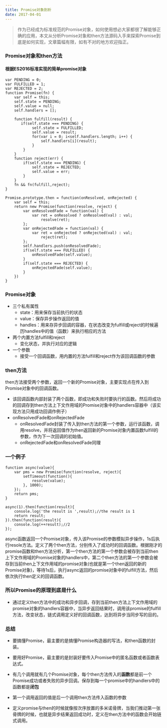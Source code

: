 ```yaml
---
title: Promise对象剖析
date: 2017-04-01
---
```


> 作为已经成为标准规范的Promise对象，如何使用想必大家都很了解能够正确的应用，本文从分析Promise对象和then方法源码入手来探索Promise到底是如何实现，文章篇幅有限，如有不对的地方欢迎指正。

<!-- more -->

### Promise对象和then方法
#### 根据ES2016标准实现的简单promise对象
```
var PENDING = 0;
var FULFILLED = 1;
var REJECTED = 2;
function Promise(fn) {
    var self = this;
    self.state = PENDING;
    self.value = null;
    self.handlers = [];

    function fulfill(result) {
       if(self.state === PENDING) {
            self.state = FULFILLED;
            self.value = result;
            for(var i = 0; i<self.handlers.length; i++) {
                self.handlers[i](result);
            }
        }
    }
    function reject(err) {
        if(self.state === PENDING) {
            self.state = REJECTED;
            self.value = err;
        }
    }
    fn && fn(fulfill,reject);
}

Promise.prototype.then = function(onResolved, onRejected) {
    var self = this;
    return new Promise(function(resolve, reject) {
        var onResolvedFade = function(val) {
            var ret = onResolved ? onResolved(val) : val;
                resolve(ret);
        };
        var onRejectedFade = function(val) {
            var ret = onRejected ? onRejected(val) : val;
                reject(ret);
        };
        self.handlers.push(onResolvedFade);
        if(self.state === FULFILLED) {
            onResolvedFade(self.value);
        }
        if(self.state === REJECTED) {
            onRejectedFade(self.value);
        }
    })
}
```
### Promise对象
- 三个私有属性
    - state：用来保存当前执行的状态
    - value：保存异步操作返回的值
    - handles：用来存异步回调的容器，在状态改变为fulfill或reject的时候遍历handles中的值（函数）来执行相应的方法
- 两个内置方法fulfill和reject
    - 变化状态，并执行对应的逻辑
- 一个参数
    - 接受一个回调函数，用内置的方法fulfill和reject作为该回调函数的参数

### then方法
then方法接受两个参数，返回一个新的Promise对象，主要实现点在传入到Promise对象中的回调函数。
- 该回调函数内部封装了两个函数，即成功和失败时要执行的函数。然后将成功的回调存到then方法上下文作用域的Promise对象中的handlers容器中（该实现方法只用成功回调作例子）
- onResolvedFade和onRejectedFade
    - onResolvedFade封装了传入到then方法的第一个参数，运行该函数，调用resolve，并将返回值作为then返回新的Promise对象内置函数fulfill的参数，作为下一次回调的初始值。
    - onRejectedFade和onResolvedFade同理

### 一个例子
```
function async(value){
    var pms = new Promise(function(resolve, reject){
        setTimeout(function(){
            resolve(value);
        }, 1000);
    });
    return pms;
}

async(1).then(function(result){
    console.log('the result is ',result);//the result is 1
    return result;
}).then(function(result){
    console.log(++result);//2
});
```
async函数返回一个Promise对象，传入该Promise的参数模拟异步操作，1s后执行resole方法。定义了两个then方法，分别传入了成功时的回调函数。根据刚才的promise函数和then方法分析，第一个then方法的第一个参数会被存到当前then上下文作用域的Promise对象的handlers中，第二个then方法的第一个参数会被存到当前then上下文作用域的promise对象(也就是第一个then返回的新的Promise对象)，等待1s后，执行async返回的promise对象中的fulfill方法，然后依次执行then定义的回调函数。

### 所以Promise的原理到底是什么
- 通过定义then方法中的成功和异步回调，存到当前then方法上下文作用域的promise对象的handlers容器中，当异步返回结果时，调用该promise的fulfill方法，改变状态，链式调用定义好的回调函数，达到将异步当同步写的目的。


### 总结

- 要搞懂Promise，最主要的是搞懂Promise构造器的写法，和then函数的封装。

- 要用好Promise，最主要的是封装好要传入Promise中的匿名函数或者函数表达式。

- 有几个调用就有几个Promise对象，每个then方法传入的**函数**都是前一个Promise成功或者失败的异步回调。保存到每一个promise中的handlers中的函数都是**闭包**

- 第一个调用返回的值是后一个调用then方法传入函数的参数

- 定义promise与then的时候就像按次序放置的多米诺骨牌，当我们推动第一张骨牌的时候，也就是异步结果返回成功时，定义在then方法中的函数会开始链式调用。






